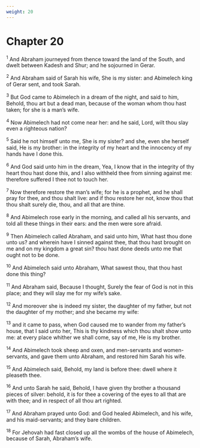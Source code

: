```yaml
---
weight: 20
---
```


# Chapter 20

<sup>1</sup> And Abraham journeyed from thence toward the land of the South, and dwelt between Kadesh and Shur; and he sojourned in Gerar. 

<sup>2</sup> And Abraham said of Sarah his wife, She is my sister: and Abimelech king of Gerar sent, and took Sarah. 

<sup>3</sup> But God came to Abimelech in a dream of the night, and said to him, Behold, thou art but a dead man, because of the woman whom thou hast taken; for she is a man’s wife. 

<sup>4</sup> Now Abimelech had not come near her: and he said, Lord, wilt thou slay even a righteous nation? 

<sup>5</sup> Said he not himself unto me, She is my sister? and she, even she herself said, He is my brother: in the integrity of my heart and the innocency of my hands have I done this. 

<sup>6</sup> And God said unto him in the dream, Yea, I know that in the integrity of thy heart thou hast done this, and I also withheld thee from sinning against me: therefore suffered I thee not to touch her. 

<sup>7</sup> Now therefore restore the man’s wife; for he is a prophet, and he shall pray for thee, and thou shalt live: and if thou restore her not, know thou that thou shalt surely die, thou, and all that are thine. 

<sup>8</sup> And Abimelech rose early in the morning, and called all his servants, and told all these things in their ears: and the men were sore afraid. 

<sup>9</sup> Then Abimelech called Abraham, and said unto him, What hast thou done unto us? and wherein have I sinned against thee, that thou hast brought on me and on my kingdom a great sin? thou hast done deeds unto me that ought not to be done. 

<sup>10</sup> And Abimelech said unto Abraham, What sawest thou, that thou hast done this thing? 

<sup>11</sup> And Abraham said, Because I thought, Surely the fear of God is not in this place; and they will slay me for my wife’s sake. 

<sup>12</sup> And moreover she is indeed my sister, the daughter of my father, but not the daughter of my mother; and she became my wife: 

<sup>13</sup> and it came to pass, when God caused me to wander from my father’s house, that I said unto her, This is thy kindness which thou shalt show unto me: at every place whither we shall come, say of me, He is my brother. 

<sup>14</sup> And Abimelech took sheep and oxen, and men-servants and women-servants, and gave them unto Abraham, and restored him Sarah his wife. 

<sup>15</sup> And Abimelech said, Behold, my land is before thee: dwell where it pleaseth thee. 

<sup>16</sup> And unto Sarah he said, Behold, I have given thy brother a thousand pieces of silver: behold, it is for thee a covering of the eyes to all that are with thee; and in respect of all thou art righted. 

<sup>17</sup> And Abraham prayed unto God: and God healed Abimelech, and his wife, and his maid-servants; and they bare children. 

<sup>18</sup> For Jehovah had fast closed up all the wombs of the house of Abimelech, because of Sarah, Abraham’s wife. 



